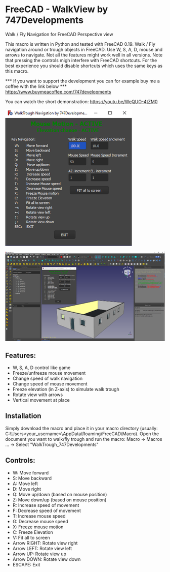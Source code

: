# FreeCAD - WalkView by 747Developments
Walk / Fly Navigation for FreeCAD Perspective view

This macro is written in Python and tested with FreeCAD 0.19. Walk / Fly navigation around or trough objects in FreeCAD. Use W, S, A, D, mouse and arrows to navigate. Not all the features might work well in all versions.
Note that pressing the controls migh interfere with FreeCAD shortcuts. For the best experience you should disable shortcuts which uses the same keys as this macro.

*** If you want to support the development you can for example buy me a coffee with the link below ***
https://www.buymeacoffee.com/747developments

You can watch the short demonstration: https://youtu.be/WeQUO-4tZM0

![Alt text](Image_screen01.PNG?raw=true "Screen")

![Alt text](Image_screen02.PNG?raw=true "Screen Full")

## Features:
* W, S, A, D control like game
* Freeze/unfreeze mouse movement
* Change speed of walk navigation
* Change speed of mouse movement
* Freeze elevation (in Z-axis) to simulate walk trough
* Rotate view with arrows
* Vertical movement at place

## Installation
Simply download the macro and place it in your macro directory (usually: C:\Users\<your_username>\AppData\Roaming\FreeCAD\Macro).
Open the document you want to walk/fly trough and run the macro: Macro -> Macros ... -> Select "WalkTrough_747Developments"

## Controls:
* W:   Move forward
* S:   Move backward
* A:   Move left
* D:   Move right
* Q:   Move up/down (based on mouse position)
* Z:   Move down/up (based on mouse position)
* R:   Increase speed of movement
* F:   Decrease speed of movement
* T:   Increase mouse speed
* G:   Decrease mouse speed
* X:   Freeze mouse motion
* C:   Freeze Elevation
* V:   Fit all to screen
* Arrow RIGHT:  Rotate view right
* Arrow LEFT:   Rotate view left
* Arrow UP:     Rotate view up
* Arrow DOWN:   Rotate view down
* ESCAPE:       Exit
